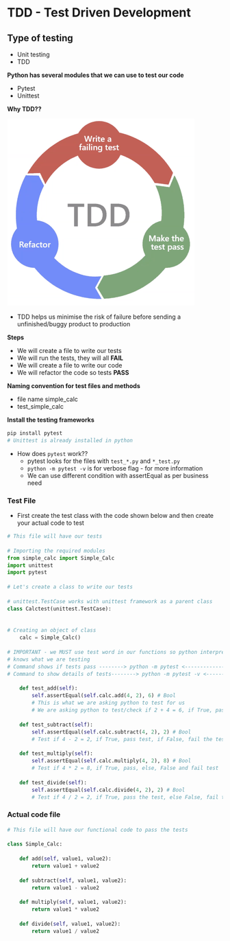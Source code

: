 # TDD - Test Driven Development
## Type of testing
- Unit testing
- TDD

**Python has several modules that we can use to
test our code**
- Pytest
- Unittest

**Why TDD??**

![](tdd.png)

- TDD helps us minimise the risk of failure
before sending a unfinished/buggy product to 
production

**Steps** 
- We will create a file to write our tests
- We will run the tests, they will all **FAIL**
- We will create a file to write our code
- We will refactor the code so tests **PASS**

**Naming convention for test files and methods**
- file name simple_calc
- test_simple_calc

**Install the testing frameworks**
```python
pip install pytest
# Unittest is already installed in python
```
- How does `pytest` work??
  - pytest looks for the files with `test_*.py` and
  `*_test.py`  
  - `python -m pytest -v` is for verbose flag - for more information
  - We can use different condition with assertEqual
  as per business need 
### Test File
- First create the test class with the code shown
below and then create your actual code to test
```python
# This file will have our tests

# Importing the required modules
from simple_calc import Simple_Calc
import unittest
import pytest

# Let's create a class to write our tests

# unittest.TestCase works with unittest framework as a parent class
class Calctest(unittest.TestCase):


# Creating an object of class
    calc = Simple_Calc()

# IMPORTANT - we MUST use test word in our functions so python interpreter
# knows what we are testing
# Command shows if tests pass --------> python -m pytest <----------------
# Command to show details of tests--------> python -m pytest -v <--------------

    def test_add(self):
        self.assertEqual(self.calc.add(4, 2), 6) # Bool
        # This is what we are asking python to test for us
        # We are asking python to test/check if 2 + 4 = 6, if True, pass the test if False, fail

    def test_subtract(self):
        self.assertEqual(self.calc.subtract(4, 2), 2) # Bool
        # Test if 4 - 2 = 2, if True, pass test, if False, fail the test

    def test_multiply(self):
        self.assertEqual(self.calc.multiply(4, 2), 8) # Bool
        # Test if 4 * 2 = 8, if True, pass, else, False and fail test

    def test_divide(self):
        self.assertEqual(self.calc.divide(4, 2), 2) # Bool
        # Test if 4 / 2 = 2, if True, pass the test, else False, fail test
```

### Actual code file
```python
# This file will have our functional code to pass the tests

class Simple_Calc:

    def add(self, value1, value2):
        return value1 + value2

    def subtract(self, value1, value2):
        return value1 - value2

    def multiply(self, value1, value2):
        return value1 * value2

    def divide(self, value1, value2):
        return value1 / value2
```

